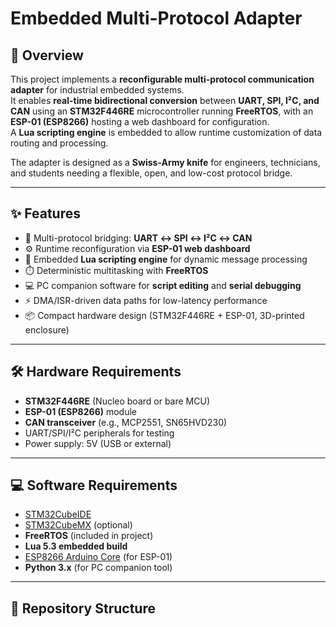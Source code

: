 # Embedded Multi-Protocol Adapter

## 📌 Overview
This project implements a **reconfigurable multi-protocol communication adapter** for industrial embedded systems.  
It enables **real-time bidirectional conversion** between **UART, SPI, I²C, and CAN** using an **STM32F446RE** microcontroller running **FreeRTOS**, with an **ESP-01 (ESP8266)** hosting a web dashboard for configuration.  
A **Lua scripting engine** is embedded to allow runtime customization of data routing and processing.

The adapter is designed as a **Swiss-Army knife** for engineers, technicians, and students needing a flexible, open, and low-cost protocol bridge.

---

## ✨ Features
- 🔌 Multi-protocol bridging: **UART ↔ SPI ↔ I²C ↔ CAN**  
- ⚙️ Runtime reconfiguration via **ESP-01 web dashboard**  
- 📜 Embedded **Lua scripting engine** for dynamic message processing  
- ⏱️ Deterministic multitasking with **FreeRTOS**  
- 💻 PC companion software for **script editing** and **serial debugging**  
- ⚡ DMA/ISR-driven data paths for low-latency performance  
- 📦 Compact hardware design (STM32F446RE + ESP-01, 3D-printed enclosure)

---

## 🛠️ Hardware Requirements
- **STM32F446RE** (Nucleo board or bare MCU)  
- **ESP-01 (ESP8266)** module  
- **CAN transceiver** (e.g., MCP2551, SN65HVD230)  
- UART/SPI/I²C peripherals for testing  
- Power supply: 5V (USB or external)

---

## 💻 Software Requirements
- [STM32CubeIDE](https://www.st.com/en/development-tools/stm32cubeide.html)  
- [STM32CubeMX](https://www.st.com/en/development-tools/stm32cubemx.html) (optional)  
- **FreeRTOS** (included in project)  
- **Lua 5.3 embedded build**  
- [ESP8266 Arduino Core](https://github.com/esp8266/Arduino) (for ESP-01)  
- **Python 3.x** (for PC companion tool)

---

## 📂 Repository Structure
